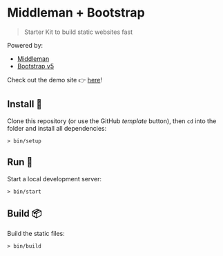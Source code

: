 # Middleman + Bootstrap

> Starter Kit to build static websites fast

Powered by:

- [Middleman](https://middlemanapp.com)
- [Bootstrap v5](https://getbootstrap.com)

Check out the demo site 👉 [here](https://middleman-bootstrap.vercel.app)!

## Install 🔧

Clone this repository (or use the GitHub *template* button), then `cd` into the folder and install all dependencies:

```
> bin/setup
```

## Run 🏃

Start a local development server:

```
> bin/start
```

## Build 📦

Build the static files:

```
> bin/build
```
